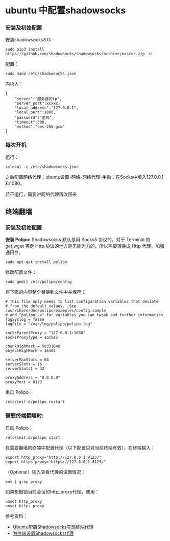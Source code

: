 # ubuntu 中配置shadowsocks


### 安装及初始配置
安装shadowsocks3.0:
```
sudo pip3 install https://github.com/shadowsocks/shadowsocks/archive/master.zip -U
```

配置：
```
sudo nano /etc/shadowsocks.json
```
内填入：

```
{
    "server":"服务器的ip",
    "server_port":xxxxx,
    "local_address":"127.0.0.1",
    "local_port":1080,
    "password":"密码",
    "timeout":300,
    "method":"aes-256-gcm"
}
```

### 每次开机

运行：
```
sslocal -c /etc/shadowsocks.json
```
之后配置网络代理：ubuntu设置-网络-网络代理-手动：在Socks中填入127.0.0.1和1080。

若不运行，需要讲网络代理再改回来


## 终端翻墙

### 安装及初始配置
**安装 Polipo:** Shadowsocks 默认是用 Socks5 协议的，对于 Terminal 的 get,wget 等走 Http 协议的地方是无能为力的，所以需要转换成 Http 代理，加强通用性。
```
sudo apt-get install polipo
```
修改配置文件：
```
sudo gedit /etc/polipo/config
```
将下面的内容整个替换到文件中并保存：
```
# This file only needs to list configuration variables that deviate
# from the default values.  See /usr/share/doc/polipo/examples/config.sample
# and "polipo -v" for variables you can tweak and further information.
logSyslog = false
logFile = "/var/log/polipo/polipo.log"
 
socksParentProxy = "127.0.0.1:1080"
socksProxyType = socks5
 
chunkHighMark = 50331648
objectHighMark = 16384
 
serverMaxSlots = 64
serverSlots = 16
serverSlots1 = 32
 
proxyAddress = "0.0.0.0"
proxyPort = 8123
```
重启 Polipo：
```
/etc/init.d/polipo restart
```

### 需要终端翻墙时:
启动 Polipo：
```
/etc/init.d/polipo start
```

在需要翻墙的终端中配置代理（以下配置只对当前终端有效），在终端输入：
```
export http_proxy="http://127.0.0.1:8123/"
export https_proxy="https://127.0.0.1:8123/"
```
（Optional）输入查看代理的设置情况：
```
env | grep proxy
```
如果想撤销当前会话的http_proxy代理，使用：
```
unset http_proxy
unset https_proxy
```

参考资料：
* [Ubuntu配置Shadowsocks实现终端代理](https://www.meirenji.info/2017/12/09/Ubuntu%E9%85%8D%E7%BD%AEShadowsocks%E5%AE%9E%E7%8E%B0%E7%BB%88%E7%AB%AF%E4%BB%A3%E7%90%86/)
* [为终端设置Shadowsocks代理](https://droidyue.com/blog/2016/04/04/set-shadowsocks-proxy-for-terminal/)